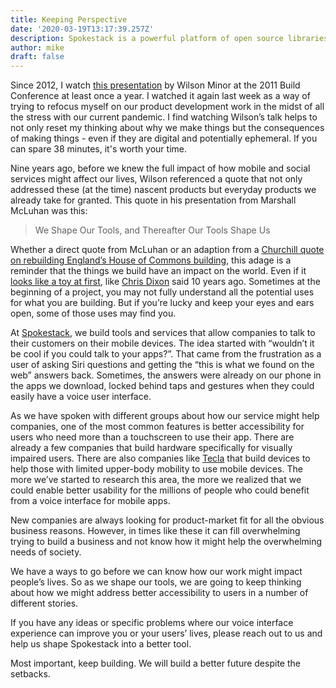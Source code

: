 ```yaml
---
title: Keeping Perspective
date: '2020-03-19T13:17:39.257Z'
description: Spokestack is a powerful platform of open source libraries and robust services to make
author: mike
draft: false
---
```


Since 2012, I watch [this presentation](https://vimeo.com/34017777) by Wilson Minor at the 2011 Build Conference at least once a year. I watched it again last week as a way of trying to refocus myself on our product development work in the midst of all the stress with our current pandemic. I find watching Wilson’s talk helps to not only reset my thinking about why we make things but the consequences of making things - even if they are digital and potentially ephemeral. If you can spare 38 minutes, it's worth your time.

Nine years ago, before we knew the full impact of how mobile and social services might affect our lives, Wilson referenced a quote that not only addressed these (at the time) nascent products but everyday products we already take for granted. This quote in his presentation from Marshall McLuhan was this:

> We Shape Our Tools, and Thereafter Our Tools Shape Us

Whether a direct quote from McLuhan or an adaption from a [Churchill quote on rebuilding England’s House of Commons building](https://quoteinvestigator.com/2016/06/26/shape/), this adage is a reminder that the things we build have an impact on the world. Even if it [looks like a toy at first](https://cdixon.org/2010/01/03/the-next-big-thing-will-start-out-looking-like-a-toy), like [Chris Dixon](https://twitter.com/cdixon) said 10 years ago. Sometimes at the beginning of a project, you may not fully understand all the potential uses for what you are building. But if you’re lucky and keep your eyes and ears open, some of those uses may find you.

At [Spokestack](https://www.spokestack.io), we build tools and services that allow companies to talk to their customers on their mobile devices. The idea started with “wouldn’t it be cool if you could talk to your apps?”. That came from the frustration as a user of asking Siri questions and getting the “this is what we found on the web” answers back. Sometimes, the answers were already on our phone in the apps we download, locked behind taps and gestures when they could easily have a voice user interface.

As we have spoken with different groups about how our service might help companies, one of the most common features is better accessibility for users who need more than a touchscreen to use their app. There are already a few companies that build hardware specifically for visually impaired users. There are also companies like [Tecla](https://gettecla.com/pages/tecla-e) that build devices to help those with limited upper-body mobility to use mobile devices. The more we’ve started to research this area, the more we realized that we could enable better usability for the millions of people who could benefit from a voice interface for mobile apps.

New companies are always looking for product-market fit for all the obvious business reasons. However, in times like these it can fill overwhelming trying to build a business and not know how it might help the overwhelming needs of society.

We have a ways to go before we can know how our work might impact people’s lives. So as we shape our tools, we are going to keep thinking about how we might address better accessibility to users in a number of different stories.

If you have any ideas or specific problems where our voice interface experience can improve you or your users’ lives, please reach out to us and help us shape Spokestack into a better tool.

Most important, keep building. We will build a better future despite the setbacks.
